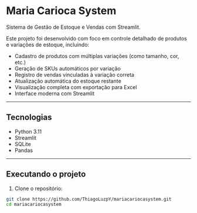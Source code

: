# Maria Carioca System

Sistema de Gestão de Estoque e Vendas com Streamlit.

Este projeto foi desenvolvido com foco em controle detalhado de produtos e variações de estoque, incluindo:

- Cadastro de produtos com múltiplas variações (como tamanho, cor, etc.)
- Geração de SKUs automáticos por variação
- Registro de vendas vinculadas à variação correta
- Atualização automática do estoque restante
- Visualização completa com exportação para Excel
- Interface moderna com Streamlit

---

## Tecnologias

- Python 3.11
- Streamlit
- SQLite
- Pandas

---

## Executando o projeto

1. Clone o repositório:

```bash
git clone https://github.com/ThiagoLuzpY/mariacariocasystem.git
cd mariacariocasystem
